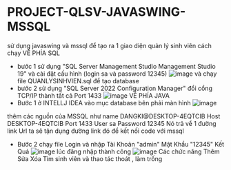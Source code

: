 # PROJECT-QLSV-JAVASWING-MSSQL
sử dụng javaswing và mssql để tạo ra 1 giao diện quản lý sinh viên
cách chạy 
VỀ PHÍA SQL
- bước 1 sử dụng "SQL Server Management Studio Management Studio 19" và cài đặt cấu hình (login sa và password 12345)
  ![image](https://github.com/hiepnx03/PROJECT-QLSV-JAVASWING-MSSQL/assets/71397941/8db72424-9d4c-42db-bd01-71ca82ce48a0)
  và chạy file QUANLYSINHVIEN.sql để tạo database
- bước 2 sử dụng "SQL Server 2022 Configuration Manager" đổi cổng TCP/IP thành tất cả Port 1433 
  ![image](https://github.com/hiepnx03/PROJECT-QLSV-JAVASWING-MSSQL/assets/71397941/df521cf9-af74-4210-8c56-cc7df830bdef)
VỀ PHÍA JAVA 
- Bước 1 ở INTELLJ IDEA vào mục database bên phải màn hình ![image](https://github.com/hiepnx03/PROJECT-QLSV-JAVASWING-MSSQL/assets/71397941/fc16a6eb-b1cb-41c0-996d-a66f5fa11171)

thêm các nguồn của MSSQL như 
name DANGKI@DESKTOP-4EQTCIB 
Host DESKTOP-4EQTCIB 
Port 1433
User sa 
Password 12345
Nó trả về 1 đường link Url ta sẽ tận dụng đường link đó để kết nối code với mssql
- Bước 2 chạy file Login và nhập Tài Khoản "admin" Mật Khẩu "12345"
  Kết Quả ![image](https://github.com/hiepnx03/PROJECT-QLSV-JAVASWING-MSSQL/assets/71397941/93b1a54a-9e4d-45cd-9f1a-6613fc3bb573)
lúc đăng nhập thành công
![image](https://github.com/hiepnx03/PROJECT-QLSV-JAVASWING-MSSQL/assets/71397941/6a303a24-ed9e-4d4b-af35-7116c98772d6)
Các chức năng Thêm Sửa Xóa Tìm sinh viên và thao tác thoát , làm trống 

